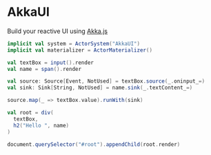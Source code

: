 # AkkaUI

Build your reactive UI using [Akka.js](https://github.com/akka-js/akka.js)

``` scala
implicit val system = ActorSystem("AkkaUI")
implicit val materializer = ActorMaterializer()

val textBox = input().render
val name = span().render

val source: Source[Event, NotUsed] = textBox.source(_.oninput_=)
val sink: Sink[String, NotUsed] = name.sink(_.textContent_=)

source.map(_ => textBox.value).runWith(sink)

val root = div(
  textBox,
  h2("Hello ", name)
)

document.querySelector("#root").appendChild(root.render)
```
